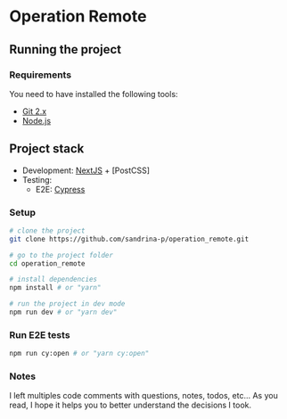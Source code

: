 # Operation Remote

## Running the project

### Requirements

You need to have installed the following tools:

- [Git 2.x](https://git-scm.com/)
- [Node.js](https://nodejs.org/en/)

## Project stack

- Development: [NextJS](https://nextjs.org/) + [PostCSS]
- Testing:
  - E2E: [Cypress](https://www.cypress.io/)

### Setup

```bash
# clone the project
git clone https://github.com/sandrina-p/operation_remote.git

# go to the project folder
cd operation_remote

# install dependencies
npm install # or "yarn"

# run the project in dev mode
npm run dev # or "yarn dev"
```

### Run E2E tests

```bash
npm run cy:open # or "yarn cy:open"
```

### Notes

I left multiples code comments with questions, notes, todos, etc...
As you read, I hope it helps you to better understand the decisions I took.
